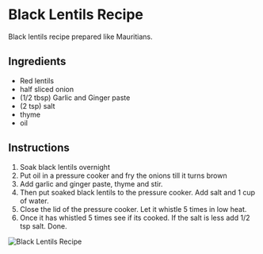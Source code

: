 <!-- Build a Recipe Page --->
<!DOCTYPE html>
<html lang ="en">
  <head>
    <meta charset="UTF-8">
    <title>Recipes</title>
  </head>
  <body>
    <h1>Black Lentils Recipe</h1>
    <p> Black lentils recipe prepared like Mauritians.</p>
    <h2>Ingredients</h2>
    <ul>
      <li>Red lentils</li>
      <li>half sliced onion</li>
      <li>(1/2 tbsp) Garlic and Ginger paste</li>
      <li>(2 tsp) salt</li>
      <li>thyme</li>
      <li>oil</li>
    </ul>
    <h2>Instructions</h2>
    <ol>
      <li>Soak black lentils overnight</li>
      <li>Put oil in a pressure cooker and fry the onions till it turns brown</li>
      <li>Add garlic and ginger paste, thyme and stir.</li>
      <li>Then put soaked black lentils to the pressure cooker. Add salt and 1 cup of water. </li>
      <li>Close the lid of the pressure cooker. Let it whistle 5 times in low heat. </li>
      <li>Once it has whistled 5 times see if its cooked. If the salt is less add 1/2 tsp salt. Done. </li>
    </ol>
    <img src="https://mauritianfoodrecipes.com/wp-content/uploads/2018/12/Black-Lentil-Soup-“Lentilles-Noir”-1024x745.jpg" alt="Black Lentils Recipe" />
  </body>
</html>

 
